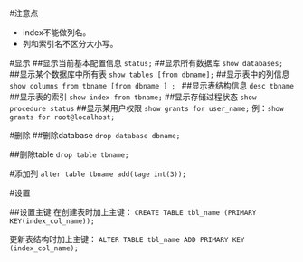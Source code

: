 #注意点
- index不能做列名。
- 列和索引名不区分大小写。

#显示
##显示当前基本配置信息
`status;`
##显示所有数据库
`show databases;`
##显示某个数据库中所有表
 `show tables [from dbname];`
##显示表中的列信息
`show columns from tbname [from dbname ] ; `
##显示表结构信息
`desc tbname`
##显示表的索引
`show index from tbname;`
##显示存储过程状态
`show procedure status`
##显示某用户权限
`show grants for user_name;`
例：`show grants for root@localhost;`


#删除
##删除database
`drop database dbname;`

##删除table
`drop table tbname;`

#添加列
`alter table tbname add(tage int(3));`

#设置

##设置主键
在创建表时加上主键：
`CREATE TABLE tbl_name (PRIMARY KEY(index_col_name));`

更新表结构时加上主键：
`ALTER TABLE tbl_name ADD PRIMARY KEY (index_col_name);`